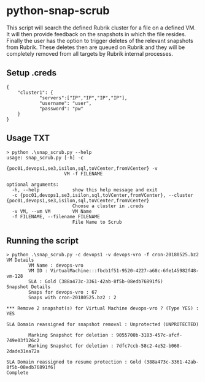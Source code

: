 # python-snap-scrub  
This script will search the defined Rubrik cluster for a file on a defined VM. It will then provide feedback on the snapshots in which the file resides. Finally the user has the option to trigger deletes of the relevant snapshots from Rubrik. These deletes then are queued on Rubrik and they will be completely removed from all targets by Rubrik internal processes. 

## Setup .creds
```
{
	"cluster1": {
        	"servers":["IP","IP","IP","IP"],
        	"username": "user",
        	"password": "pw"
	}
}
```

## Usage TXT
```
> python .\snap_scrub.py --help
usage: snap_scrub.py [-h] -c
                     {poc01,devops1,se3,isilon,sql,toVCenter,fromVCenter} -v
                     VM -f FILENAME

optional arguments:
  -h, --help            show this help message and exit
  -c {poc01,devops1,se3,isilon,sql,toVCenter,fromVCenter}, --cluster {poc01,devops1,se3,isilon,sql,toVCenter,fromVCenter}
                        Choose a cluster in .creds
  -v VM, --vm VM        VM Name
  -f FILENAME, --filename FILENAME
                        File Name to Scrub
```

## Running the script
```
> python .\snap_scrub.py -c devops1 -v devops-vro -f cron-20180525.bz2
VM Details
        VM Name : devops-vro
        VM ID : VirtualMachine:::fbcb1f51-9520-4227-a68c-6fe145982f48-vm-128
        SLA : Gold (388a473c-3361-42ab-8f5b-08edb76891f6)
Snapshot Details
        Snaps for devops-vro : 67
        Snaps with cron-20180525.bz2 : 2

*** Remove 2 snapshot(s) for Virtual Machine devops-vro ? (Type YES) : YES

SLA Domain reassigned for snapshot removal : Unprotected (UNPROTECTED)

        Marking Snapshot for deletion : 9055700b-3183-457c-afcf-749e03f126c2
        Marking Snapshot for deletion : 7dfc7ccb-58c2-4e52-b060-2dade31ea72a

SLA Domain reassigned to resume protection : Gold (388a473c-3361-42ab-8f5b-08edb76891f6)
Complete
```
